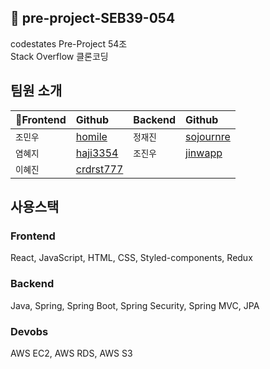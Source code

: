 
## 🚀 pre-project-SEB39-054
codestates Pre-Project 54조  
Stack Overflow 클론코딩
  
## 팀원 소개
| Frontend  | Github  |  Backend  |  Github  | 
| :-------- | :------- |  :------- | :------- |
| `조민우` | [homile](https://github.com/homile) | `정재진` | [sojournre](https://github.com/sojournre) |
| `염혜지` | [haji3354](https://github.com/haji3354) | `조진우`| [jinwapp](https://github.com/jinwapp) |
| `이혜진` | [crdrst777](https://github.com/crdrst777) | | |

## 사용스택
### Frontend
React, JavaScript, HTML, CSS, Styled-components, Redux  
### Backend
Java, Spring, Spring Boot, Spring Security, Spring MVC, JPA
### Devobs
AWS EC2, AWS RDS, AWS S3  